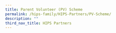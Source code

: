 ```yaml
---
title: Parent Volunteer (PV) Scheme
permalink: /hips-family/HIPS-Partners/PV-Scheme/
description: ""
third_nav_title: HIPS Partners
---
```

